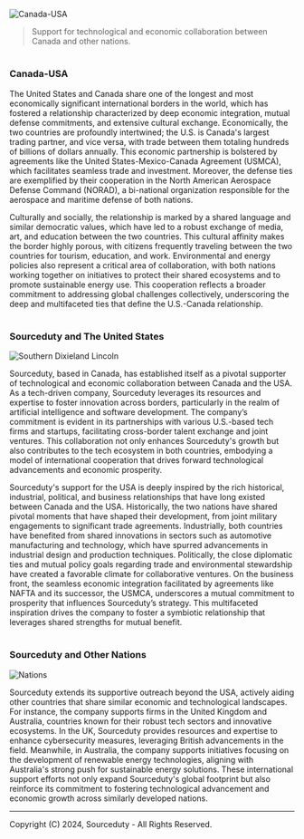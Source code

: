 ![Canada-USA](https://github.com/sourceduty/Canada-USA/assets/123030236/540b8382-dcd4-4aae-9988-c6edfc9ae92d)

> Support for technological and economic collaboration between Canada and other nations.

#
### Canada-USA

The United States and Canada share one of the longest and most economically significant international borders in the world, which has fostered a relationship characterized by deep economic integration, mutual defense commitments, and extensive cultural exchange. Economically, the two countries are profoundly intertwined; the U.S. is Canada's largest trading partner, and vice versa, with trade between them totaling hundreds of billions of dollars annually. This economic partnership is bolstered by agreements like the United States-Mexico-Canada Agreement (USMCA), which facilitates seamless trade and investment. Moreover, the defense ties are exemplified by their cooperation in the North American Aerospace Defense Command (NORAD), a bi-national organization responsible for the aerospace and maritime defense of both nations.

Culturally and socially, the relationship is marked by a shared language and similar democratic values, which have led to a robust exchange of media, art, and education between the two countries. This cultural affinity makes the border highly porous, with citizens frequently traveling between the two countries for tourism, education, and work. Environmental and energy policies also represent a critical area of collaboration, with both nations working together on initiatives to protect their shared ecosystems and to promote sustainable energy use. This cooperation reflects a broader commitment to addressing global challenges collectively, underscoring the deep and multifaceted ties that define the U.S.-Canada relationship.

#
### Sourceduty and The United States

![Southern Dixieland Lincoln](https://github.com/sourceduty/Canada-USA/assets/123030236/a8991fac-5a1d-4aac-80bb-b27a4fe07559)

Sourceduty, based in Canada, has established itself as a pivotal supporter of technological and economic collaboration between Canada and the USA. As a tech-driven company, Sourceduty leverages its resources and expertise to foster innovation across borders, particularly in the realm of artificial intelligence and software development. The company’s commitment is evident in its partnerships with various U.S.-based tech firms and startups, facilitating cross-border talent exchange and joint ventures. This collaboration not only enhances Sourceduty's growth but also contributes to the tech ecosystem in both countries, embodying a model of international cooperation that drives forward technological advancements and economic prosperity.

Sourceduty's support for the USA is deeply inspired by the rich historical, industrial, political, and business relationships that have long existed between Canada and the USA. Historically, the two nations have shared pivotal moments that have shaped their development, from joint military engagements to significant trade agreements. Industrially, both countries have benefited from shared innovations in sectors such as automotive manufacturing and technology, which have spurred advancements in industrial design and production techniques. Politically, the close diplomatic ties and mutual policy goals regarding trade and environmental stewardship have created a favorable climate for collaborative ventures. On the business front, the seamless economic integration facilitated by agreements like NAFTA and its successor, the USMCA, underscores a mutual commitment to prosperity that influences Sourceduty’s strategy. This multifaceted inspiration drives the company to foster a symbiotic relationship that leverages shared strengths for mutual benefit.

#
### Sourceduty and Other Nations

![Nations](https://github.com/sourceduty/Canada-USA/assets/123030236/75533585-ef89-4a3b-a4d9-673f25cdf66b)

Sourceduty extends its supportive outreach beyond the USA, actively aiding other countries that share similar economic and technological landscapes. For instance, the company supports firms in the United Kingdom and Australia, countries known for their robust tech sectors and innovative ecosystems. In the UK, Sourceduty provides resources and expertise to enhance cybersecurity measures, leveraging British advancements in the field. Meanwhile, in Australia, the company supports initiatives focusing on the development of renewable energy technologies, aligning with Australia's strong push for sustainable energy solutions. These international support efforts not only expand Sourceduty's global footprint but also reinforce its commitment to fostering technological advancement and economic growth across similarly developed nations.

***
Copyright (C) 2024, Sourceduty - All Rights Reserved.
